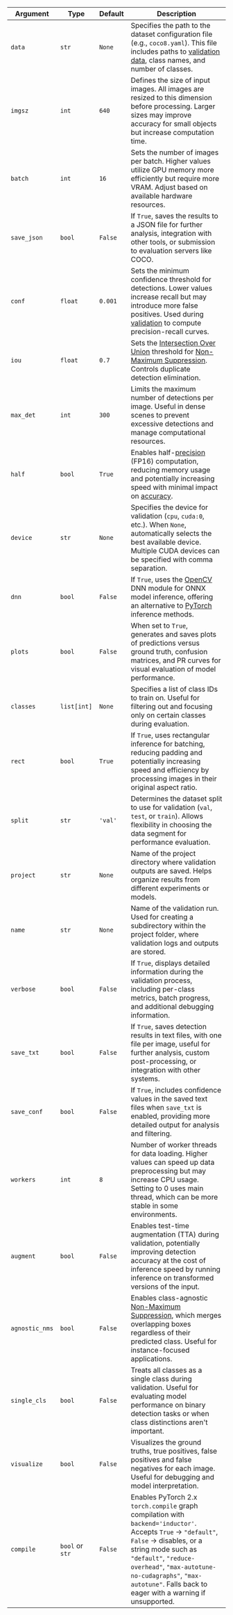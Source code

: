 | Argument       | Type            | Default | Description                                                                                                                                                                                                                                                                                        |
| -------------- | --------------- | ------- | -------------------------------------------------------------------------------------------------------------------------------------------------------------------------------------------------------------------------------------------------------------------------------------------------- |
| `data`         | `str`           | `None`  | Specifies the path to the dataset configuration file (e.g., `coco8.yaml`). This file includes paths to [validation data](https://www.ultralytics.com/glossary/validation-data), class names, and number of classes.                                                                                |
| `imgsz`        | `int`           | `640`   | Defines the size of input images. All images are resized to this dimension before processing. Larger sizes may improve accuracy for small objects but increase computation time.                                                                                                                   |
| `batch`        | `int`           | `16`    | Sets the number of images per batch. Higher values utilize GPU memory more efficiently but require more VRAM. Adjust based on available hardware resources.                                                                                                                                        |
| `save_json`    | `bool`          | `False` | If `True`, saves the results to a JSON file for further analysis, integration with other tools, or submission to evaluation servers like COCO.                                                                                                                                                     |
| `conf`         | `float`         | `0.001` | Sets the minimum confidence threshold for detections. Lower values increase recall but may introduce more false positives. Used during [validation](https://docs.ultralytics.com/modes/val/) to compute precision-recall curves.                                                                   |
| `iou`          | `float`         | `0.7`   | Sets the [Intersection Over Union](https://www.ultralytics.com/glossary/intersection-over-union-iou) threshold for [Non-Maximum Suppression](https://www.ultralytics.com/glossary/non-maximum-suppression-nms). Controls duplicate detection elimination.                                          |
| `max_det`      | `int`           | `300`   | Limits the maximum number of detections per image. Useful in dense scenes to prevent excessive detections and manage computational resources.                                                                                                                                                      |
| `half`         | `bool`          | `True`  | Enables half-[precision](https://www.ultralytics.com/glossary/precision) (FP16) computation, reducing memory usage and potentially increasing speed with minimal impact on [accuracy](https://www.ultralytics.com/glossary/accuracy).                                                              |
| `device`       | `str`           | `None`  | Specifies the device for validation (`cpu`, `cuda:0`, etc.). When `None`, automatically selects the best available device. Multiple CUDA devices can be specified with comma separation.                                                                                                           |
| `dnn`          | `bool`          | `False` | If `True`, uses the [OpenCV](https://www.ultralytics.com/glossary/opencv) DNN module for ONNX model inference, offering an alternative to [PyTorch](https://www.ultralytics.com/glossary/pytorch) inference methods.                                                                               |
| `plots`        | `bool`          | `False` | When set to `True`, generates and saves plots of predictions versus ground truth, confusion matrices, and PR curves for visual evaluation of model performance.                                                                                                                                    |
| `classes`      | `list[int]`     | `None`  | Specifies a list of class IDs to train on. Useful for filtering out and focusing only on certain classes during evaluation.                                                                                                                                                                        |
| `rect`         | `bool`          | `True`  | If `True`, uses rectangular inference for batching, reducing padding and potentially increasing speed and efficiency by processing images in their original aspect ratio.                                                                                                                          |
| `split`        | `str`           | `'val'` | Determines the dataset split to use for validation (`val`, `test`, or `train`). Allows flexibility in choosing the data segment for performance evaluation.                                                                                                                                        |
| `project`      | `str`           | `None`  | Name of the project directory where validation outputs are saved. Helps organize results from different experiments or models.                                                                                                                                                                     |
| `name`         | `str`           | `None`  | Name of the validation run. Used for creating a subdirectory within the project folder, where validation logs and outputs are stored.                                                                                                                                                              |
| `verbose`      | `bool`          | `False` | If `True`, displays detailed information during the validation process, including per-class metrics, batch progress, and additional debugging information.                                                                                                                                         |
| `save_txt`     | `bool`          | `False` | If `True`, saves detection results in text files, with one file per image, useful for further analysis, custom post-processing, or integration with other systems.                                                                                                                                 |
| `save_conf`    | `bool`          | `False` | If `True`, includes confidence values in the saved text files when `save_txt` is enabled, providing more detailed output for analysis and filtering.                                                                                                                                               |
| `workers`      | `int`           | `8`     | Number of worker threads for data loading. Higher values can speed up data preprocessing but may increase CPU usage. Setting to 0 uses main thread, which can be more stable in some environments.                                                                                                 |
| `augment`      | `bool`          | `False` | Enables test-time augmentation (TTA) during validation, potentially improving detection accuracy at the cost of inference speed by running inference on transformed versions of the input.                                                                                                         |
| `agnostic_nms` | `bool`          | `False` | Enables class-agnostic [Non-Maximum Suppression](https://www.ultralytics.com/glossary/non-maximum-suppression-nms), which merges overlapping boxes regardless of their predicted class. Useful for instance-focused applications.                                                                  |
| `single_cls`   | `bool`          | `False` | Treats all classes as a single class during validation. Useful for evaluating model performance on binary detection tasks or when class distinctions aren't important.                                                                                                                             |
| `visualize`    | `bool`          | `False` | Visualizes the ground truths, true positives, false positives and false negatives for each image. Useful for debugging and model interpretation.                                                                                                                                                   |
| `compile`      | `bool` or `str` | `False` | Enables PyTorch 2.x `torch.compile` graph compilation with `backend='inductor'`. Accepts `True` → `"default"`, `False` → disables, or a string mode such as `"default"`, `"reduce-overhead"`, `"max-autotune-no-cudagraphs"`, `"max-autotune"`. Falls back to eager with a warning if unsupported. |
